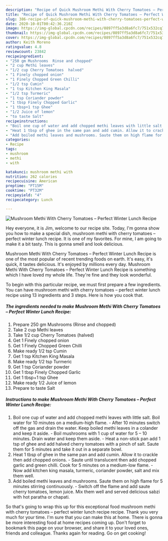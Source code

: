 ```yaml
---
description: "Recipe of Quick Mushroom Methi With Cherry Tomatoes – Perfect Winter Lunch Recipe"
title: "Recipe of Quick Mushroom Methi With Cherry Tomatoes – Perfect Winter Lunch Recipe"
slug: 386-recipe-of-quick-mushroom-methi-with-cherry-tomatoes-perfect-winter-lunch-recipe
date: 2020-10-01T00:42:36.210Z
image: https://img-global.cpcdn.com/recipes/0897ff5a3d8a6fc7/751x532cq70/mushroom-methi-with-cherry-tomatoes-perfect-winter-lunch-recipe-recipe-main-photo.jpg
thumbnail: https://img-global.cpcdn.com/recipes/0897ff5a3d8a6fc7/751x532cq70/mushroom-methi-with-cherry-tomatoes-perfect-winter-lunch-recipe-recipe-main-photo.jpg
cover: https://img-global.cpcdn.com/recipes/0897ff5a3d8a6fc7/751x532cq70/mushroom-methi-with-cherry-tomatoes-perfect-winter-lunch-recipe-recipe-main-photo.jpg
author: Keith Moreno
ratingvalue: 4.8
reviewcount: 23842
recipeingredient:
- "250 gm Mushrooms  Rinse and chopped"
- "2 cup Methi leaves"
- "1/2 cup Cherry Tomatoes  halved"
- "1 Finely chopped onion"
- "1 Finely Chopped Green Chilli"
- "1/2 tsp Cumin"
- "1 tsp Kitchen King Masala"
- "1/2 tsp Turmeric"
- "1 tsp Coriander powder"
- "1 tbsp Finely Chopped Garlic"
- "1 tbsp+1 tsp Ghee"
- "1/2 Juice of lemon"
- "to taste Salt"
recipeinstructions:
- "Boil one cup of water and add chopped methi leaves with little salt. Boil water for 10 minutes on a medium-high flame. After 10 minutes switch off the gas and drain the water. Keep boiled methi leaves in a colander and keep it aside. Boil mushrooms with 1 cup of water for 5 – 10 minutes. Drain water and keep them aside. Heat a non-stick pan add 1 tsp of ghee and add halved cherry tomatoes with a pinch of salt. Saute them for 5 minutes and take it out in a separate bowl."
- "Heat 1 tbsp of ghee in the same pan and add cumin. Allow it to crackle then add chopped onions. Saute until translucent then add chopped garlic and green chilli. Cook for 5 minutes on a medium-low flame. Now add kitchen king masala, turmeric, coriander powder, salt and mix them well."
- "Add boiled methi leaves and mushrooms. Saute them on high flame for 5 minutes stirring continuously. Switch off the flame and add saute cherry tomatoes, lemon juice. Mix them well and served delicious sabzi with hot paratha or chapati."
categories:
- Recipe
tags:
- mushroom
- methi
- with

katakunci: mushroom methi with 
nutrition: 262 calories
recipecuisine: American
preptime: "PT15M"
cooktime: "PT32M"
recipeyield: "4"
recipecategory: Lunch

---
```



![Mushroom Methi With Cherry Tomatoes – Perfect Winter Lunch Recipe](https://img-global.cpcdn.com/recipes/0897ff5a3d8a6fc7/751x532cq70/mushroom-methi-with-cherry-tomatoes-perfect-winter-lunch-recipe-recipe-main-photo.jpg)

Hey everyone, it is Jim, welcome to our recipe site. Today, I'm gonna show you how to make a special dish, mushroom methi with cherry tomatoes – perfect winter lunch recipe. It is one of my favorites. For mine, I am going to make it a bit tasty. This is gonna smell and look delicious.

Mushroom Methi With Cherry Tomatoes – Perfect Winter Lunch Recipe is one of the most popular of recent trending foods on earth. It's easy, it's quick, it tastes delicious. It's enjoyed by millions every day. Mushroom Methi With Cherry Tomatoes – Perfect Winter Lunch Recipe is something which I have loved my whole life. They're fine and they look wonderful.




To begin with this particular recipe, we must first prepare a few ingredients. You can have mushroom methi with cherry tomatoes – perfect winter lunch recipe using 13 ingredients and 3 steps. Here is how you cook that.

<!--inarticleads1-->

##### The ingredients needed to make Mushroom Methi With Cherry Tomatoes – Perfect Winter Lunch Recipe:

1. Prepare 250 gm Mushrooms  (Rinse and chopped)
1. Take 2 cup Methi leaves
1. Take 1/2 cup Cherry Tomatoes  (halved)
1. Get 1 Finely chopped onion
1. Get 1 Finely Chopped Green Chilli
1. Make ready 1/2 tsp Cumin
1. Get 1 tsp Kitchen King Masala
1. Make ready 1/2 tsp Turmeric
1. Get 1 tsp Coriander powder
1. Get 1 tbsp Finely Chopped Garlic
1. Get 1 tbsp+1 tsp Ghee
1. Make ready 1/2 Juice of lemon
1. Prepare to taste Salt




<!--inarticleads2-->

##### Instructions to make Mushroom Methi With Cherry Tomatoes – Perfect Winter Lunch Recipe:

1. Boil one cup of water and add chopped methi leaves with little salt. Boil water for 10 minutes on a medium-high flame. - After 10 minutes switch off the gas and drain the water. Keep boiled methi leaves in a colander and keep it aside. - Boil mushrooms with 1 cup of water for 5 – 10 minutes. Drain water and keep them aside. - Heat a non-stick pan add 1 tsp of ghee and add halved cherry tomatoes with a pinch of salt. Saute them for 5 minutes and take it out in a separate bowl.
1. Heat 1 tbsp of ghee in the same pan and add cumin. Allow it to crackle then add chopped onions. - Saute until translucent then add chopped garlic and green chilli. Cook for 5 minutes on a medium-low flame. - Now add kitchen king masala, turmeric, coriander powder, salt and mix them well.
1. Add boiled methi leaves and mushrooms. Saute them on high flame for 5 minutes stirring continuously. - Switch off the flame and add saute cherry tomatoes, lemon juice. Mix them well and served delicious sabzi with hot paratha or chapati.




So that's going to wrap this up for this exceptional food mushroom methi with cherry tomatoes – perfect winter lunch recipe recipe. Thank you very much for your time. I'm sure that you can make this at home. There is gonna be more interesting food at home recipes coming up. Don't forget to bookmark this page on your browser, and share it to your loved ones, friends and colleague. Thanks again for reading. Go on get cooking!
